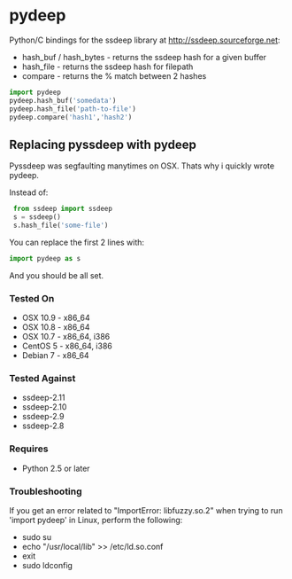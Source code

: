 # pydeep

Python/C bindings for the ssdeep library at http://ssdeep.sourceforge.net:
* hash_buf / hash_bytes - returns the ssdeep hash for a given buffer
* hash_file - returns the ssdeep hash for filepath
* compare - returns the % match between 2 hashes

```python
import pydeep
pydeep.hash_buf('somedata')
pydeep.hash_file('path-to-file')
pydeep.compare('hash1','hash2')
```

## Replacing pyssdeep with pydeep

Pyssdeep was segfaulting manytimes on OSX. Thats why i quickly wrote pydeep.

Instead of:
```python
 from ssdeep import ssdeep
 s = ssdeep()
 s.hash_file('some-file')
```

You can replace the first 2 lines with:
```python
import pydeep as s
```

And you should be all set.

### Tested On
* OSX 10.9 - x86_64
* OSX 10.8 - x86_64
* OSX 10.7 - x86_64, i386
* CentOS 5 - x86_64, i386
* Debian 7 - x86_64

### Tested Against
* ssdeep-2.11
* ssdeep-2.10
* ssdeep-2.9
* ssdeep-2.8

### Requires
* Python 2.5 or later

### Troubleshooting

If you get an error related to "ImportError: libfuzzy.so.2" when trying to run 'import pydeep' in Linux, perform the following:

* sudo su
* echo "/usr/local/lib" >> /etc/ld.so.conf
* exit
* sudo ldconfig
